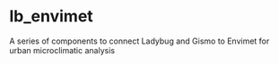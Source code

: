 # lb_envimet

A series of components to connect Ladybug and Gismo to Envimet for urban microclimatic analysis
